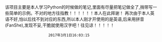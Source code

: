 该项目主要是本人学习Python的时候做的笔记,里面有尽量把笔记做全了,捎带写一些简单的示例。不对的地方往指教！！！！！！本人在此拜谢！
 再次由于本人英语不好,怕以后找不到对应的东西,所以本人刚才开使用的是英语,后来用拼音(FanShe),发现不妥,干脆就使用汉字吧！往见谅！！！！！

                        2017年3月1日16:03:15
